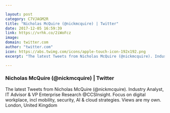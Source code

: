 ```yaml
---

layout: post
category: C7VJAGM2R
title: "Nicholas McQuire (@nickmcquire) | Twitter"
date: 2017-12-05 16:59:39
link: https://vrhk.co/2iWoFcz
image: 
domain: twitter.com
author: "twitter.com"
icon: https://abs.twimg.com/icons/apple-touch-icon-192x192.png
excerpt: "The latest Tweets from Nicholas McQuire (@nickmcquire). Industry Analyst, IT Advisor &amp; VP Enterprise Research @CCSInsight. Focus on digital workplace, incl mobility, security, AI &amp; cloud strategies. Views are my own. London, United Kingdom"

---
```


### Nicholas McQuire (@nickmcquire) | Twitter

The latest Tweets from Nicholas McQuire (@nickmcquire). Industry Analyst, IT Advisor &amp; VP Enterprise Research @CCSInsight. Focus on digital workplace, incl mobility, security, AI &amp; cloud strategies. Views are my own. London, United Kingdom